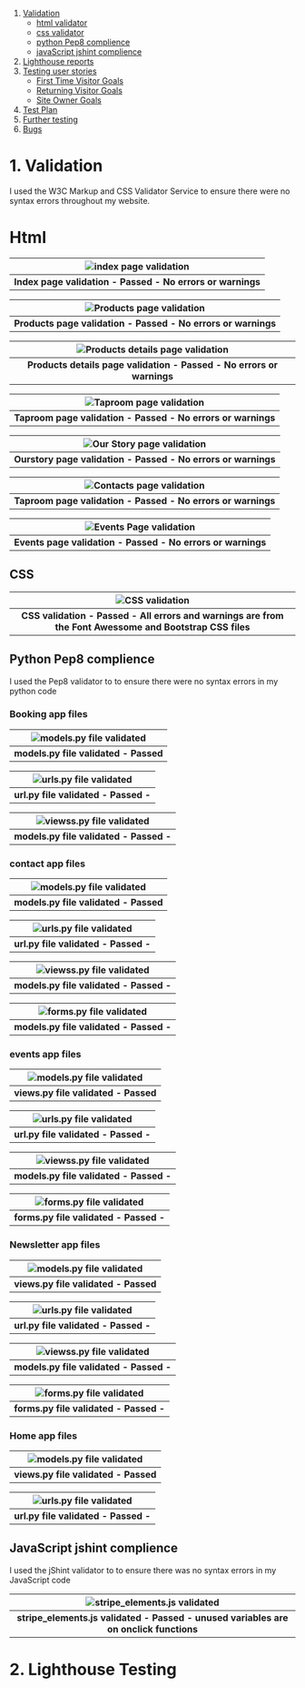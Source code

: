 1. [Validation](#validation) 
   - [html validator](#html)
   - [css validator](#css)
   - [python Pep8 complience](#pep8) 
   - [javaScript jshint complience](#javscript) 
2. [Lighthouse reports](#lighthouse)
3. [Testing user stories](#stories)
   - [First Time Visitor Goals](#1st)
   - [Returning Visitor Goals](#2nd)
   - [Site Owner Goals](#owner)
4. [Test Plan](#test-plan)
5. [Further testing](#further)
6. [Bugs](#bugs)

# 1. Validation <a id="validation"></a>

I used the W3C Markup and CSS Validator Service to ensure there were no syntax errors throughout my website.

# Html <a id="html"></a> 

| ![index page validation]() |
|:--:|
| <b>Index page validation - Passed  - No errors or warnings</b>|

![Products page validation]() |
|:--:|
| <b>Products page validation - Passed  - No errors or warnings</b>|

![Products details page validation]() |
|:--:|
| <b>Products details page validation - Passed  - No errors or warnings</b>|

![Taproom page validation]() |
|:--:|
| <b>Taproom page validation - Passed  - No errors or warnings</b>|

![Our Story page validation]() |
|:--:|
| <b>Ourstory page validation - Passed  - No errors or warnings</b>|

![Contacts page validation]() |
|:--:|
| <b>Taproom page validation - Passed  - No errors or warnings</b>|

![Events Page validation]() |
|:--:|
| <b>Events page validation - Passed  - No errors or warnings</b>|

## CSS <a id="css"></a>

 ![CSS validation](/assets/screenshots/cssval.png) |
|:--:|
| <b>CSS validation  - Passed  - All errors and warnings are from the Font Awessome and Bootstrap CSS files</b>|

## Python Pep8 complience <a id="pep8"></a>

I used the Pep8 validator to to ensure there were no syntax errors in my python code

### Booking app files 

![models.py file validated]() |
|:--:|
| <b>models.py file validated  - Passed  </b>|

![urls.py file validated]() |
|:--:|
| <b>url.py file validated  - Passed  - </b>|

![viewss.py file validated]() |
|:--:|
| <b>models.py file validated  - Passed  - </b>|

### contact app files 

![models.py file validated]() |
|:--:|
| <b>models.py file validated  - Passed  </b>|

![urls.py file validated]() |
|:--:|
| <b>url.py file validated  - Passed  - </b>|

![viewss.py file validated]() |
|:--:|
| <b>models.py file validated  - Passed  - </b>|

![forms.py file validated]() |
|:--:|
| <b>models.py file validated  - Passed  - </b>|


### events app files 

![models.py file validated]() |
|:--:|
| <b>views.py file validated  - Passed  </b>|

![urls.py file validated]() |
|:--:|
| <b>url.py file validated  - Passed  - </b>|

![viewss.py file validated]() |
|:--:|
| <b>models.py file validated  - Passed  - </b>|

![forms.py file validated]() |
|:--:|
| <b>forms.py file validated  - Passed  - </b>|

### Newsletter app files 

![models.py file validated]() |
|:--:|
| <b>views.py file validated  - Passed  </b>|

![urls.py file validated]() |
|:--:|
| <b>url.py file validated  - Passed  - </b>|

![viewss.py file validated]() |
|:--:|
| <b>models.py file validated  - Passed  - </b>|

![forms.py file validated]() |
|:--:|
| <b>forms.py file validated  - Passed  - </b>|


### Home app files 

![models.py file validated]() |
|:--:|
| <b>views.py file validated  - Passed  </b>|

![urls.py file validated]() |
|:--:|
| <b>url.py file validated  - Passed  - </b>|


## JavaScript jshint complience <a id="javascript"></a>

I used the jShint validator to to ensure there was no syntax errors in my JavaScript code

![stripe_elements.js validated](/assets/screenshots/jshint.png) |
|:--:|
| <b>stripe_elements.js validated  - Passed  - unused variables are on onclick functions</b>|

# 2. Lighthouse Testing <a id="lighthouse"></a>


